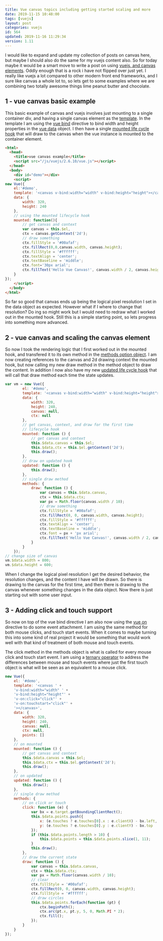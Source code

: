 ```yaml
---
title: Vue canvas topics including getting started scaling and more
date: 2019-11-15 10:48:00
tags: [vuejs]
layout: post
categories: vuejs
id: 564
updated: 2019-11-16 11:29:34
version: 1.11
---
```


I would like to expand and update my collection of posts on canvas here, but maybe I should also do the same for my vuejs content also. So for today maybe it would be a smart move to write a post on using [vuejs, and canvas elements](https://alligator.io/vuejs/vue-html5-canvas/). Oddly enough that is a rock i have not flipped over just yet. I really like vuejs a lot compared to other modern front end frameworks, and I sure like canvas a whole lot to, so lets get to some examples where we are combining two totally awesome things lime peanut butter and chocolate.

<!-- more -->


## 1 - vue canvas basic example

This basic example of canvas and vuejs involves just mounting to a single container div, and having a single canvas element as the [template](/2019/05/07/vuejs-template/). In the template I am using the [vue bind](/2019/05/31/vuejs-bind/) directive to bind width and height properties in the [vue data](/2019/05/18/vuejs-data/) object. I then have a single [mounted life cycle hook](/2019/05/25/vuejs-lifecycle-mounted/) that will draw to the canvas when the vue instance is mounted to the container element.

```html
<html>
  <head>
    <title>vue canvas example</title>
    <script src="/js/vuejs/2.6.10/vue.js"></script>
  </head>
  <body>
    <div id="demo"></div>
    <script>
new Vue({
    el:'#demo',
    template: '<canvas v-bind:width="width" v-bind:height="height"></canvas>',
    data: {
        width: 320,
        height: 240
    },
    // using the mounted lifecycle hook
    mounted: function(){
        // get canvas and context
        var canvas = this.$el,
        ctx = canvas.getContext('2d');
        // draw something
        ctx.fillStyle = '#00afaf';
        ctx.fillRect(0,0,canvas.width, canvas.height);
        ctx.fillStyle = '#ffffff';
        ctx.textAlign = 'center';
        ctx.textBaseline = 'middle';
        ctx.font='30px arial';
        ctx.fillText('Hello Vue Canvas!', canvas.width / 2, canvas.height / 2);
    }
});
    </script>
  </body>
</html>
```

So far so good that canvas ends up being the logical pixel resolution I set in the data object as expected. However what if I where to change that resolution? Do ing so might work but I would need to redraw what I worked out in the mounted hook. Still this is a simple starting point, so lets progress into something more advanced.

## 2 - vue canvas and scaling the canvas element

So now I took the rendering logic that I first worked out in the mounted hook, and transfered it to its own method in the [methods option object](/2019/05/20/vuejs-method/). I am now creating references to the canvas and 2d drawing context the mounted hook, but now calling my new draw method in the method object to draw the content. In addition I now also have my new [updated life cycle hook](/2019/11/11/vuejs-lifecycle-updated/) that will call that draw method each time the state updates.

```js
var vm = new Vue({
        el: '#demo',
        template: '<canvas v-bind:width="width" v-bind:height="height"></canvas>',
        data: {
            width: 320,
            height: 240,
            canvas: null,
            ctx: null
        },
        // get canvas, context, and draw for the first time
        // lifecycle hook
        mounted: function () {
            // get canvas and context
            this.$data.canvas = this.$el;
            this.$data.ctx = this.$el.getContext('2d');
            this.draw();
        },
        // draw on updated hook
        updated: function () {
            this.draw();
        },
        // single draw method
        methods: {
            draw: function () {
                var canvas = this.$data.canvas,
                ctx = this.$data.ctx;
                var px = Math.floor(canvas.width / 10);
                // draw something
                ctx.fillStyle = '#00afaf';
                ctx.fillRect(0, 0, canvas.width, canvas.height);
                ctx.fillStyle = '#ffffff';
                ctx.textAlign = 'center';
                ctx.textBaseline = 'middle';
                ctx.font = px + 'px arial';
                ctx.fillText('Hello Vue Canvas!', canvas.width / 2, canvas.height / 2);
            }
        }
    });
// change size of canvas
vm.$data.width = 800;
vm.$data.height = 600;
```

When I change the logical pixel resolution I get the desired behavior, the resolution changes, and the content I have will be drawn. So there is drawing to the canvas for the first time, and then there is drawing to the canvas whenever something changes in the data object. Now there is just starting out with some user input.

## 3 - Adding click and touch support

So now on top of the vue bind directive I am also now using the [vue on](/2019/11/14/vuejs-on/) directive to do some event attachment. I am using the same method for both mouse clicks, and touch start events. When it comes to maybe turning this into some kind of real project it would be something that would work well with that kind of treatment of both mouse and touch events.

The click method in the methods object is what is called for every mouse click and touch start event. I am using a [ternary operator](/2019/02/02/js-operator-precedence/) to address the differences between mouse and touch events where just the first touch object is what will be seen as an equivalent to a mouse click.

```js
new Vue({
    el: '#demo',
    template: '<canvas ' +
    'v-bind:width="width" ' +
    'v-bind:height="height"' +
    'v-on:click="click"' +
    'v-on:touchstart="click"' +
    '></canvas>',
    data: {
        width: 320,
        height: 240,
        canvas: null,
        ctx: null,
        points: []
    },
    // on mounted
    mounted: function () {
        // get canvas and context
        this.$data.canvas = this.$el;
        this.$data.ctx = this.$el.getContext('2d');
        this.draw();
    },
    // on updated
    updated: function () {
        this.draw();
    },
    // single draw method
    methods: {
        // on click or touch
        click: function (e) {
            var bx = e.target.getBoundingClientRect();
            this.$data.points.push({
                x: (e.touches ? e.touches[0].x : e.clientX) - bx.left,
                y: (e.touches ? e.touches[0].y : e.clientY) - bx.top
            });
            if (this.$data.points.length > 10) {
                this.$data.points = this.$data.points.slice(1, 11);
            }
            this.draw();
        },
        // draw the current state
        draw: function () {
            var canvas = this.$data.canvas,
            ctx = this.$data.ctx;
            var px = Math.floor(canvas.width / 10);
            // clear
            ctx.fillStyle = '#00afaf';
            ctx.fillRect(0, 0, canvas.width, canvas.height);
            ctx.fillStyle = '#ffffff';
            // draw circles
            this.$data.points.forEach(function (pt) {
                ctx.beginPath();
                ctx.arc(pt.x, pt.y, 5, 0, Math.PI * 2);
                ctx.fill();
            });
        }
    }
});
```